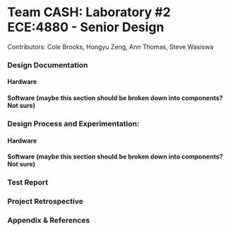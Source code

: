 # Team CASH: Laboratory #2 ECE:4880 - Senior Design
Contributors: Cole Brooks, Hongyu Zeng, Ann Thomas, Steve Wasiswa

### Design Documentation
#### Hardware
#### Software (maybe this section should be broken down into components? Not sure)

### Design Process and Experimentation:
#### Hardware
#### Software (maybe this section should be broken down into components? Not sure)
### Test Report
### Project Retrospective
### Appendix & References
